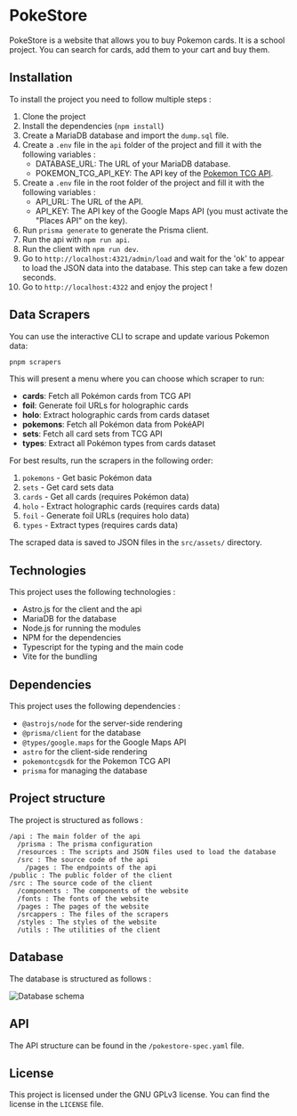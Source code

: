 # PokeStore

PokeStore is a website that allows you to buy Pokemon cards. It is a school project.
You can search for cards, add them to your cart and buy them.

## Installation

To install the project you need to follow multiple steps :

1. Clone the project
2. Install the dependencies (`npm install`)
3. Create a MariaDB database and import the `dump.sql` file.
4. Create a `.env` file in the `api` folder of the project and fill it with the following variables :
    - DATABASE_URL: The URL of your MariaDB database.
    - POKEMON_TCG_API_KEY: The API key of the [Pokemon TCG API](https://pokemontcg.io/).
5. Create a `.env` file in the root folder of the project and fill it with the following variables :
    - API_URL: The URL of the API.
    - API_KEY: The API key of the Google Maps API (you must activate the "Places API" on the key).
6. Run `prisma generate` to generate the Prisma client.
7. Run the api with `npm run api`.
8. Run the client with `npm run dev`.
9. Go to `http://localhost:4321/admin/load` and wait for the 'ok' to appear to load the JSON data into the database. This step can take a few dozen seconds.
10. Go to `http://localhost:4322` and enjoy the project !

## Data Scrapers

You can use the interactive CLI to scrape and update various Pokemon data:

```bash
pnpm scrapers
```

This will present a menu where you can choose which scraper to run:

- **cards**: Fetch all Pokémon cards from TCG API
- **foil**: Generate foil URLs for holographic cards
- **holo**: Extract holographic cards from cards dataset
- **pokemons**: Fetch all Pokémon data from PokéAPI
- **sets**: Fetch all card sets from TCG API
- **types**: Extract all Pokémon types from cards dataset

For best results, run the scrapers in the following order:

1. `pokemons` - Get basic Pokémon data
2. `sets` - Get card sets data
3. `cards` - Get all cards (requires Pokémon data)
4. `holo` - Extract holographic cards (requires cards data)
5. `foil` - Generate foil URLs (requires holo data)
6. `types` - Extract types (requires cards data)

The scraped data is saved to JSON files in the `src/assets/` directory.

## Technologies

This project uses the following technologies :

- Astro.js for the client and the api
- MariaDB for the database
- Node.js for running the modules
- NPM for the dependencies
- Typescript for the typing and the main code
- Vite for the bundling

## Dependencies

This project uses the following dependencies :

- `@astrojs/node` for the server-side rendering
- `@prisma/client` for the database
- `@types/google.maps` for the Google Maps API
- `astro` for the client-side rendering
- `pokemontcgsdk` for the Pokemon TCG API
- `prisma` for managing the database

## Project structure

The project is structured as follows :

```shell
/api : The main folder of the api
  /prisma : The prisma configuration
  /resources : The scripts and JSON files used to load the database
  /src : The source code of the api
    /pages : The endpoints of the api
/public : The public folder of the client
/src : The source code of the client
  /components : The components of the website
  /fonts : The fonts of the website
  /pages : The pages of the website
  /srcappers : The files of the scrapers
  /styles : The styles of the website
  /utils : The utilities of the client
```

## Database

The database is structured as follows :

![Database schema](https://imgur.com/15X86Fv.png)

## API

The API structure can be found in the `/pokestore-spec.yaml` file.

## License

This project is licensed under the GNU GPLv3 license. You can find the license in the `LICENSE` file.
